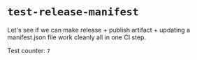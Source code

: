 # `test-release-manifest`

Let's see if we can make release + publish artifact + updating a manifest.json file work cleanly all in one CI step.

Test counter: `7`

